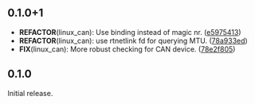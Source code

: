 ## 0.1.0+1

 - **REFACTOR**(linux_can): Use binding instead of magic nr. ([e5975413](https://github.com/ardera/flutter_packages/commit/e597541357b5809ed834e52e26d319bfeba5483c))
 - **REFACTOR**(linux_can): use rtnetlink fd for querying MTU. ([78a933ed](https://github.com/ardera/flutter_packages/commit/78a933edc96acac75fd91ac6992904d933141c98))
 - **FIX**(linux_can): More robust checking for CAN device. ([78e2f805](https://github.com/ardera/flutter_packages/commit/78e2f805871035422800de0b27c8241d36fe8f9a))

## 0.1.0

Initial release.

